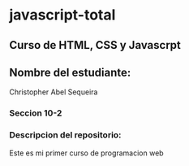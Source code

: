 # javascript-total

## Curso de HTML, CSS y Javascrpt

## Nombre del estudiante: 
Christopher Abel Sequeira

### Seccion 10-2

### Descripcion del repositorio:

Este es mi primer curso de programacion web

